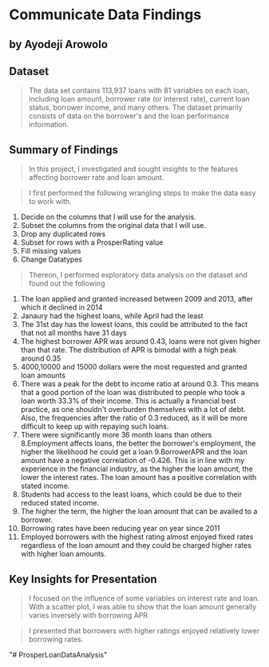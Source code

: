 # Communicate Data Findings
## by Ayodeji Arowolo


## Dataset

> The data set contains 113,937 loans with 81 variables on each loan, including loan amount, borrower rate (or interest rate), current loan status, borrower income, and many others. The dataset primarily consists of data on the borrower's and the loan performance information.


## Summary of Findings

> In this project, I investigated and sought insights to the features affecting borrower rate and loan amount.

> I first performed the following wrangling steps to make the data easy to work with.
1. Decide on the columns that I will use for the analysis.
2. Subset the columns from the original data that I will use.
3. Drop any duplicated rows
4. Subset for rows with a ProsperRating value 
5. Fill missing values
6. Change Datatypes 

> Thereon, I performed exploratory data analysis on the dataset and found out the following
1. The loan applied and granted increased between 2009 and 2013, after which it declined in 2014
2. Janaury had the highest loans, while April had the least
3. The 31st day has the lowest loans, this could be attributed to the fact that not all months have 31 days
4. The highest borrower APR was around 0.43, loans were not given higher than that rate. The distribution of APR is bimodal with a high peak around 0.35
5. 4000,10000 and 15000 dollars were the most requested and granted loan amounts
6. There was a peak for the debt to income ratio at around 0.3. This means that a good portion of the loan was distributed to people who took a loan worth 33.3% of their income. This is actually a financial best practice, as one shouldn't overburden themselves with a lot of debt. Also, the frequencies after the ratio of 0.3 reduced, as it will be more difficult to keep up with repaying such loans.
7. There were significantly more 36 month loans than others
8.Employment affects loans, the better the borrower's employment, the higher the likelihood he could get a loan
9.BorrowerAPR and the loan amount have a negative correlation of -0.426. This is in line with my experience in the financial industry, as the higher the loan amount, the lower the interest rates. The loan amount has a positive correlation with stated income. 
10. Students had access to the least loans, which could be due to their reduced stated income.
11. The higher the term, the higher the loan amount that can be availed to a borrower.
12. Borrowing rates have been reducing year on year since 2011
13. Employed borrowers with the highest rating almost enjoyed fixed rates regardless of the loan amount and they could be charged higher rates with higher loan amounts.


## Key Insights for Presentation


> I focused on the influence of some variables on interest rate and loan.
> With a scatter plot, I was able to show that the loan amount generally varies inversely with borrowing APR

> I presented that borrowers with higher ratings enjoyed relatively lower borrowing rates. 


"# ProsperLoanDataAnalysis" 
